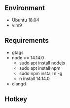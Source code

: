 ## Environment
* Ubuntu 18.04
* vim9
## Requirements
* gtags
* node >= 14.14.0
    * sudo apt install nodejs 
    * sudo apt install npm
    * sudo npm install n -g
    * n install 14.14.0
* clangd
## Hotkey





